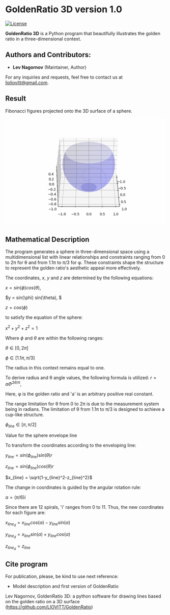 GoldenRatio 3D version 1.0
====================
[![License](https://img.shields.io/badge/License-MIT-red.svg)](https://github.com/LIOVITT/GoldenRatio/blob/main/LICENSE)

**GoldenRatio 3D** is a Python program that beautifully illustrates the golden ratio in a three-dimensional context.

Authors and Contributors:
---
- **Lev Nagornov** (Maintainer, Author)

For any inquiries and requests, feel free to contact us at lioliovitt@gmail.com.

Result
---

Fibonacci figures projected onto the 3D surface of a sphere.

![My Image](https://github.com/LIOVITT/GoldenRatio/blob/main/image.gif)


Mathematical Description
---
The program generates a sphere in three-dimensional space using a multidimensional list with linear relationships and constraints ranging from 0 to 2π for θ and from 1.1π to π/3 for φ. These constraints shape the structure to represent the golden ratio's aesthetic appeal more effectively.

The coordinates, $x$, $y$ and $z$ are determined by the following equations:


$x = sin(\phi) cos(\theta),$

$y = sin(\phi) sin(\theta), $

$z = cos(\phi)$

to satisfy the equation of the sphere:

$x^2+y^2+z^2 = 1$

Where $\phi$ and $\theta$ are within the following ranges:

$\theta \in [0, 2\pi]$

$\phi \in [1.1 \pi,\pi/3]$

The radius in this context remains equal to one.

To derive radius and θ angle values, the following formula is utilized:
$r=a\Phi^{2\theta/\pi}$,

Here, φ is the golden ratio and 'a' is an arbitrary positive real constant.

The range limitation for θ from 0 to 2π is due to the measurement system being in radians. The limitation of θ from 1.1π to π/3 is designed to achieve a cup-like structure.

$\phi_{line} \in [\pi, \pi/2]$

Value for the sphere envelope line


To transform the coordinates according to the enveloping line:

$y_{line} = sin(\phi_{line})sin(\theta)r$

$z_{line} = sin(\phi_{line})cos(\theta)r$

$x_{line} = \sqrt{1-y_{line}^2-z_{line}^2}$


The change in coordinates is guided by the angular rotation rule:

$\alpha = (\pi/6)i$

Since there are 12 spirals, 'i' ranges from 0 to 11. Thus, the new coordinates for each figure are:

$x_{line_{d}} = x_{line}cos(\alpha) - y_{line}sin(\alpha)$

$y_{line_{d}} = x_{line}sin(\alpha) + y_{line}cos(\alpha)$

$z_{line_{d}} = z_{line}$


## Cite program

For publication, please, be kind to use next reference:

- Model description and first version of GoldenRatio

Lev Nagornov,  GoldenRatio 3D: a python software for drawing lines based on the golden ratio on a 3D surface (https://github.com/LIOVITT/GoldenRatio)


